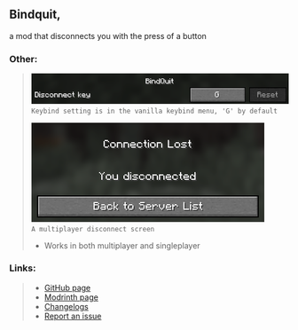 ## Bindquit,
a mod that disconnects you with the press of a button

### Other:
>![BindExample](https://raw.githubusercontent.com/Flavio6561/Gallery/refs/heads/main/BindQuit/Keybind.png)  
> `Keybind setting is in the vanilla keybind menu, 'G' by default`  
>   
> ![TextExample](https://raw.githubusercontent.com/Flavio6561/Gallery/refs/heads/main/BindQuit/MultiplayerDisconnect.png)  
> `A multiplayer disconnect screen`  
> - Works in both multiplayer and singleplayer

### Links:
> - [GitHub page](https://github.com/Flavio6561/BindQuit)  
> - [Modrinth page](https://modrinth.com/mod/BindQuit)  
> - [Changelogs](https://github.com/Flavio6561/BindQuit/wiki/Version-changelogs)  
> - [Report an issue](https://github.com/Flavio6561/BindQuit/issues)